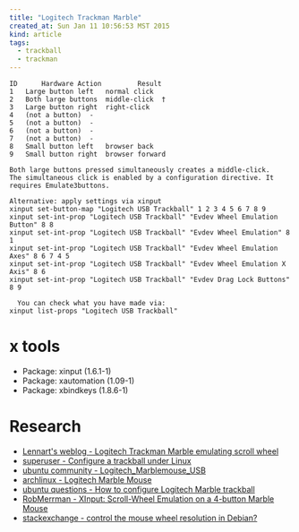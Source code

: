 ```yaml
---
title: "Logitech Trackman Marble"
created_at: Sun Jan 11 10:56:53 MST 2015
kind: article
tags:
  - trackball
  - trackman
---
```


~~~~~~~~~~~~~
ID     	Hardware Action     	Result                
1 	Large button left 	normal click
2 	Both large buttons 	middle-click  †
3 	Large button right 	right-click
4 	(not a button) 	-
5 	(not a button) 	-
6 	(not a button) 	-
7 	(not a button) 	-
8 	Small button left 	browser back
9 	Small button right 	browser forward 

Both large buttons pressed simultaneously creates a middle-click.
The simultaneous click is enabled by a configuration directive. It requires Emulate3buttons. 
~~~~~~~~~~~~~

~~~~~~~~~~~~~
Alternative: apply settings via xinput
xinput set-button-map "Logitech USB Trackball" 1 2 3 4 5 6 7 8 9
xinput set-int-prop "Logitech USB Trackball" "Evdev Wheel Emulation Button" 8 8
xinput set-int-prop "Logitech USB Trackball" "Evdev Wheel Emulation" 8 1
xinput set-int-prop "Logitech USB Trackball" "Evdev Wheel Emulation Axes" 8 6 7 4 5
xinput set-int-prop "Logitech USB Trackball" "Evdev Wheel Emulation X Axis" 8 6
xinput set-int-prop "Logitech USB Trackball" "Evdev Drag Lock Buttons" 8 9

  You can check what you have made via:
xinput list-props "Logitech USB Trackball"
~~~~~~~~~~~~~

# x tools

* Package: xinput (1.6.1-1) 
* Package: xautomation (1.09-1) 
* Package: xbindkeys (1.8.6-1) 

# Research


* [Lennart's weblog - Logitech Trackman Marble emulating scroll wheel](http://blog.karssen.org/2010/09/11/linux-the-logitech-trackman-marble-and-emulating-a-scroll-wheel/)
* [superuser - Configure a trackball under Linux](http://superuser.com/questions/374504/configure-a-trackball-under-linux-without-editing-xorg-conf)
* [ubuntu community - Logitech_Marblemouse_USB](https://help.ubuntu.com/community/Logitech_Marblemouse_USB)
* [archlinux - Logitech Marble Mouse](https://wiki.archlinux.org/index.php/Logitech_Marble_Mouse)
* [ubuntu questions - How to configure Logitech Marble trackball](http://askubuntu.com/questions/66253/how-to-configure-logitech-marble-trackball)
* [RobMerrman - XInput: Scroll-Wheel Emulation on a 4-button Marble Mouse](http://www.robmeerman.co.uk/unix/xinput)
* [stackexchange - control the mouse wheel resolution in Debian?](http://unix.stackexchange.com/questions/30401/is-there-a-way-to-control-the-mouse-wheel-resolution-in-debian)




